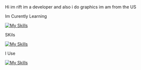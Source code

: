 Hi im rift im a developer and also i do graphics im am from the US

Im Curently Learning


[![My Skills](https://skillicons.dev/icons?i=js,cs)](https://skillicons.dev)






SKils


[![My Skills](https://skillicons.dev/icons?i=ps,ae,pr)](https://skillicons.dev)


I Use


[![My Skills](https://skillicons.dev/icons?i=vscode,visualstudio)](https://skillicons.dev)
